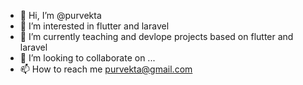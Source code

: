 - 👋 Hi, I’m @purvekta
- 👀 I’m interested in flutter and laravel
- 🌱 I’m currently teaching and devlope projects based on flutter and laravel
- 💞️ I’m looking to collaborate on ...
- 📫 How to reach me purvekta@gmail.com

<!---
purvekta/purvekta is a ✨ special ✨ repository because its `README.md` (this file) appears on your GitHub profile.
You can click the Preview link to take a look at your changes.
--->
